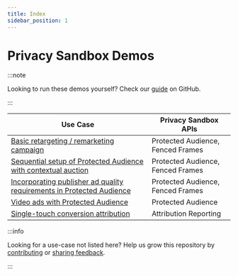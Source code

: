 ```yaml
---
title: Index
sidebar_position: 1
---
```


# Privacy Sandbox Demos

:::note

Looking to run these demos yourself? Check our [guide](https://github.com/privacysandbox/privacy-sandbox-demos/blob/main/README.md) on GitHub.

:::

| **Use Case**                                                                                                        | **Privacy Sandbox APIs**          |
| ------------------------------------------------------------------------------------------------------------------- | --------------------------------- |
| [Basic retargeting / remarketing campaign](demos/retargeting-remarketing.md)                                        | Protected Audience, Fenced Frames |
| [Sequential setup of Protected Audience with contextual auction](demos/sequential-setup-with-contextual-auction.md) | Protected Audience, Fenced Frames |
| [Incorporating publisher ad quality requirements in Protected Audience](demos/publisher-ad-quality-req.md)          | Protected Audience, Fenced Frames |
| [Video ads with Protected Audience](demos/instream-video-ad.md)                                                     | Protected Audience                |
| [Single-touch conversion attribution](demos/single-touch-conversion-attribution.md)                                 | Attribution Reporting             |

:::info

Looking for a use-case not listed here? Help us grow this repository by
[contributing](https://github.com/privacysandbox/privacy-sandbox-demos/blob/main/CONTRIBUTING.md) or
[sharing feedback](https://github.com/privacysandbox/privacy-sandbox-demos/issues).

:::
